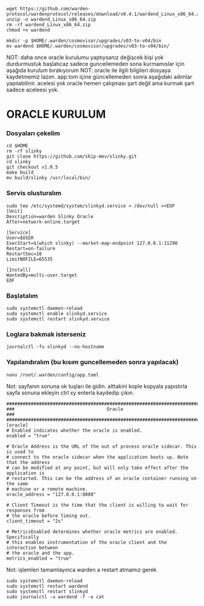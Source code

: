 

```
wget https://github.com/warden-protocol/wardenprotocol/releases/download/v0.4.1/wardend_Linux_x86_64.zip
unzip -o wardend_Linux_x86_64.zip
rm -rf wardend_Linux_x86_64.zip
chmod +x wardend
```
```
mkdir -p $HOME/.warden/cosmovisor/upgrades/v03-to-v04/bin
mv wardend $HOME/.warden/cosmovisor/upgrades/v03-to-v04/bin/
```


NOT: daha once oracle kurulumu yaptıysanız değişcek bişi yok durdurmustuk başlatıcaz sadece guncellemeden sona kurmamıslar için aşağıda kurulum bırakıyorum
NOT: oracle ile ilgili bilgileri dosyaya kaydetmemiz lazım. app.tom içine güncellemeden sonra aşağıdaki adımlar yapılabilinir. acelesi yok oracle hemen çalışması şart değil ama kurmak şart sadece aceleesi yok.

# ORACLE KURULUM

### Dosyaları çekelim
```
cd $HOME
rm -rf slinky
git clone https://github.com/skip-mev/slinky.git
cd slinky
git checkout v1.0.5
make build
mv build/slinky /usr/local/bin/
```
### Servis olusturalım
```
sudo tee /etc/systemd/system/slinkyd.service > /dev/null <<EOF
[Unit]
Description=warden Slinky Oracle
After=network-online.target

[Service]
User=$USER
ExecStart=$(which slinky) --market-map-endpoint 127.0.0.1:11290
Restart=on-failure
RestartSec=10
LimitNOFILE=65535

[Install]
WantedBy=multi-user.target
EOF
```
### Başlatalım
```
sudo systemctl daemon-reload
sudo systemctl enable slinkyd.service
sudo systemctl restart slinkyd.service
```
### Loglara bakmak isterseniz
```
journalctl -fu slinkyd --no-hostname
```
### Yapılandıralım (bu kısım guncellemeden sonra yapılacak)
```
nano /root/.warden/config/app.toml
```
Not: sayfanın sonuna ok tuşları ile gidin. alttakini kople kopyala yapıstırla sayfa sonuna ekleyin ctrl xy enterla kaydedip çıkın.
```
###############################################################################
###                                  Oracle                                 ###
###############################################################################
[oracle]
# Enabled indicates whether the oracle is enabled.
enabled = "true"

# Oracle Address is the URL of the out of process oracle sidecar. This is used to
# connect to the oracle sidecar when the application boots up. Note that the address
# can be modified at any point, but will only take effect after the application is
# restarted. This can be the address of an oracle container running on the same
# machine or a remote machine.
oracle_address = "127.0.0.1:8080"

# Client Timeout is the time that the client is willing to wait for responses from 
# the oracle before timing out.
client_timeout = "2s"

# MetricsEnabled determines whether oracle metrics are enabled. Specifically
# this enables instrumentation of the oracle client and the interaction between
# the oracle and the app.
metrics_enabled = "true"
```
Not: işlemleri tamamlayınca warden a restart atmamız gerek
```
sudo systemctl daemon-reload
sudo systemctl restart wardend
sudo systemctl restart slinkyd
sudo journalctl -u wardend -f -o cat
```
